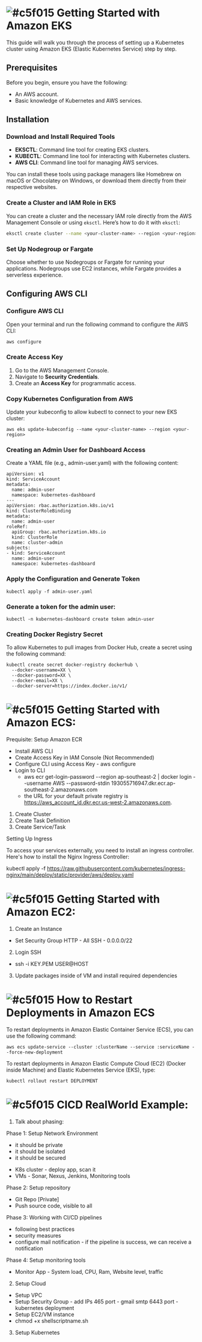 

# ![#c5f015](https://placehold.co/15x15/c5f015/c5f015.png) Getting Started with Amazon EKS

This guide will walk you through the process of setting up a Kubernetes cluster using Amazon EKS (Elastic Kubernetes Service) step by step.

## Prerequisites
Before you begin, ensure you have the following:

- An AWS account.
- Basic knowledge of Kubernetes and AWS services.

## Installation

### Download and Install Required Tools
- **EKSCTL**: Command line tool for creating EKS clusters.
- **KUBECTL**: Command line tool for interacting with Kubernetes clusters.
- **AWS CLI**: Command line tool for managing AWS services.

You can install these tools using package managers like Homebrew on macOS or Chocolatey on Windows, or download them directly from their respective websites.

### Create a Cluster and IAM Role in EKS
You can create a cluster and the necessary IAM role directly from the AWS Management Console or using `eksctl`. Here’s how to do it with `eksctl`:

```bash
eksctl create cluster --name <your-cluster-name> --region <your-region> --nodes 3 --node-type t2.micro
```

### Set Up Nodegroup or Fargate
Choose whether to use Nodegroups or Fargate for running your applications. Nodegroups use EC2 instances, while Fargate provides a serverless experience.

## Configuring AWS CLI

### Configure AWS CLI
Open your terminal and run the following command to configure the AWS CLI:

```bash
aws configure
```

### Create Access Key
1. Go to the AWS Management Console.
2. Navigate to **Security Credentials**.
3. Create an **Access Key** for programmatic access.

### Copy Kubernetes Configuration from AWS
Update your kubeconfig to allow kubectl to connect to your new EKS cluster:

	aws eks update-kubeconfig --name <your-cluster-name> --region <your-region>

### Creating an Admin User for Dashboard Access
Create a YAML file (e.g., admin-user.yaml) with the following content:

	apiVersion: v1
	kind: ServiceAccount
	metadata:
	  name: admin-user
	  namespace: kubernetes-dashboard
	---
	apiVersion: rbac.authorization.k8s.io/v1
	kind: ClusterRoleBinding
	metadata:
	  name: admin-user
	roleRef:
	  apiGroup: rbac.authorization.k8s.io
	  kind: ClusterRole
	  name: cluster-admin
	subjects:
	- kind: ServiceAccount
	  name: admin-user
	  namespace: kubernetes-dashboard


### Apply the Configuration and Generate Token

	kubectl apply -f admin-user.yaml

### Generate a token for the admin user:

	kubectl -n kubernetes-dashboard create token admin-user

### Creating Docker Registry Secret

To allow Kubernetes to pull images from Docker Hub, create a secret using the following command:

	kubectl create secret docker-registry dockerhub \
	  --docker-username=XX \
	  --docker-password=XX \
	  --docker-email=XX \
	  --docker-server=https://index.docker.io/v1/


# ![#c5f015](https://placehold.co/15x15/c5f015/c5f015.png) Getting Started with Amazon ECS:


Prequisite: Setup Amazon ECR
 - Install AWS CLI
 - Create Access Key in IAM Console (Not Recommended)
 - Configure CLI using Access Key - aws configure
 - Login to CLI
   - aws ecr get-login-password --region ap-southeast-2 | docker login --username AWS --password-stdin 193055716947.dkr.ecr.ap-southeast-2.amazonaws.com
   - the URL for your default private registry is https://aws_account_id.dkr.ecr.us-west-2.amazonaws.com.
1. Create Cluster
2. Create Task Definition
3. Create Service/Task

Setting Up Ingress

To access your services externally, you need to install an ingress controller. Here's how to install the Nginx Ingress Controller:

kubectl apply -f https://raw.githubusercontent.com/kubernetes/ingress-nginx/main/deploy/static/provider/aws/deploy.yaml



# ![#c5f015](https://placehold.co/15x15/c5f015/c5f015.png) Getting Started with Amazon EC2:


1. Create an Instance
 - Set Security Group 
	HTTP - All
	SSH - 0.0.0.0/22
2. Login SSH
 - ssh -i KEY.PEM USER@HOST
3. Update packages inside of VM and install required dependencies


# ![#c5f015](https://placehold.co/15x15/c5f015/c5f015.png) How to Restart Deployments in Amazon ECS


To restart deployments in Amazon Elastic Container Service (ECS), you can use the following command:

	aws ecs update-service --cluster :clusterName --service :serviceName --force-new-deployment

To restart deployments in Amazon Elastic Compute Cloud (EC2) (Docker inside Machine) and Elastic Kubernetes Service (EKS), type:

	kubectl rollout restart DEPLOYMENT

# ![#c5f015](https://placehold.co/15x15/c5f015/c5f015.png) CICD RealWorld Example:


1. Talk about phasing:

Phase 1: Setup Network Environment
 - it should be private
 - it should be isolated
 - it should be secured

* K8s cluster - deploy app, scan it
* VMs - Sonar, Nexus, Jenkins, Monitoring tools

Phase 2: Setup repository
 - Git Repo [Private]
 - Push source code, visible to all

Phase 3: Working with CI/CD pipelines
 - following best practices
 - security measures
 - configure mail notification - if the pipeline is success, we can receive a notification

Phase 4: Setup monitoring tools
 - Monitor App - System load, CPU, Ram, Website level, traffic

2. Setup Cloud
 - Setup VPC
 - Setup Security Group - add IPs
 465 port - gmail smtp
 6443 port - kubernetes deployment
 - Setup EC2/VM instance
 - chmod +x shellscriptname.sh 

3. Setup Kubernetes
